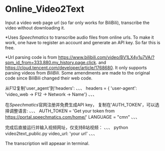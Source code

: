 # Online_Video2Text
Input a video web page url (so far only works for BiliBili), transcribe the video without downloading it.

*Uses *Speechmatics* to transcribe audio files from online urls. To make it work, one have to register an account and generate an API key. So far this is free. 

*Url parsing code is from https://www.bilibili.com/video/BV1LX4y1u7VA/?spm_id_from=333.880.my_history.page.click. and https://cloud.tencent.com/developer/article/1768680.
It only supports parsing videos from *BiliBili*. Some amendments are made to the original code since BiliBili changed their web code. 

从F12复制'user_agent'到'headers':
、、、
headers = {
    'user-agent': 'video_web -> F12 -> Network -> Name'}
、、、

在*Speechmatics*官网注册并免费生成API key， 复制在'AUTH_TOKEN'，可以选择调整语言:
、、、
AUTH_TOKEN = 'Get your token from https://portal.speechmatics.com/home/'
LANGUAGE = "cmn"
、、、

完成后直接运行并输入视频网址，仅支持B站视频：
、、、
python video2text_public.py
video_url: 'your url'
、、、

The transcription will appeaar in terminal.
